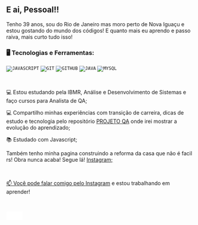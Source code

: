 ## E ai, Pessoal!!

Tenho 39 anos, sou do Rio de Janeiro mas moro perto de Nova Iguaçu e estou gostando do mundo dos códigos! E quanto mais eu aprendo e passo raiva, mais curto tudo isso!

### 🖥️ Tecnologias e Ferramentas: 

<code><img width="40px" src="https://cdn.jsdelivr.net/gh/devicons/devicon/icons/javascript/javascript-original.svg" title = "JAVASCRIPT"/></code>
<code><img width="40px" src="https://cdn.jsdelivr.net/gh/devicons/devicon/icons/git/git-original.svg" title = "GIT"/></code>
<code><img width="40px" src="https://cdn.jsdelivr.net/gh/devicons/devicon/icons/github/github-original.svg" title = "GITHUB"/></code>
<code><img width="40px" src="https://cdn.jsdelivr.net/gh/devicons/devicon/icons/java/java-original.svg" title = "JAVA"/></code>
<code><img width="40px" src="https://cdn.jsdelivr.net/gh/devicons/devicon/icons/mysql/mysql-original.svg" title = "MYSQL"/></code>

</br>
<div display="inline-block">
 <p align="left">💻 Estou estudando pela IBMR, Análise e Desenvolvimento de Sistemas e faço cursos para Analista de QA;</p>
 <p align="left">💻 Compartilho minhas experiências com transição de carreira, dicas de estudo e tecnologia pelo repositório <a href="https://github.com/FelipeBarillo/Projeto_QA.git">PROJETO QA</a> onde irei mostrar a evolução do aprendizado;</p>
 <p align="left">📚 Estudado com Javascript;</p>
 <p align="left">Também tenho minha pagina construindo a reforma da casa que não é facil rs! Obra nunca acaba! Segue lá! <a href="https://www.instagram.com/homebarillos80/">Instagram;</p>
</div>
 
</br>

📫 Você pode falar comigo pelo [Instagram]('https://www.instagram.com/felipe_barillo') e estou trabalhando em aprender!

</br>

<a href="https://www.instagram.com/felipe_barillo" target="_blank"><img align="left" alt="Instagram" width="22px" src="https://github.com/Aakarsh-B/trying-repos/blob/master/insta.svg" />
<a href="https://www.linkedin.com/in/felipe-santana-barillo" target="_blank"><img align="left" alt="LinkedIn" width="22px" src="https://github.com/Aakarsh-B/trying-repos/blob/master/linkedin.svg" /></a>

##
<p align="center">
<a href="https://github.com/FelipeBarillo/Projeto_QA">
  
</a>
</p>
